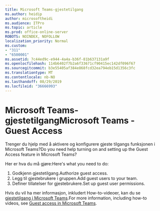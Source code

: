 ```yaml
---
title: Microsoft Teams-gjestetilgang
ms.author: heidip
author: microsoftheidi
ms.audience: ITPro
ms.topic: article
ms.prod: office-online-server
ROBOTS: NOINDEX, NOFOLLOW
localization_priority: Normal
ms.custom:
- "311"
- "6500001"
ms.assetid: 7c44ed9c-e944-4a4a-b36f-81b637131a9f
ms.openlocfilehash: 114b6402f7b2a6f33671cf90415ec142df096f67
ms.sourcegitcommit: b3e55405af384e868fcd32ea794eb15d1356c3fc
ms.translationtype: MT
ms.contentlocale: nb-NO
ms.lasthandoff: 08/29/2019
ms.locfileid: "36666993"
---
```

# <a name="microsoft-teams---guest-access"></a><span data-ttu-id="61f9d-102">Microsoft Teams-gjestetilgang</span><span class="sxs-lookup"><span data-stu-id="61f9d-102">Microsoft Teams - Guest Access</span></span>

<span data-ttu-id="61f9d-103">Trenger du hjelp med å aktivere og konfigurere gjeste tilgangs funksjonen i Microsoft Teams?</span><span class="sxs-lookup"><span data-stu-id="61f9d-103">Do you need help turning on and setting up the Guest Access feature in Microsoft Teams?</span></span>

<span data-ttu-id="61f9d-104">Her er hva du må gjøre:</span><span class="sxs-lookup"><span data-stu-id="61f9d-104">Here's what you need to do:</span></span>

1. <span data-ttu-id="61f9d-105">Godkjenn gjestetilgang.</span><span class="sxs-lookup"><span data-stu-id="61f9d-105">Authorize guest access.</span></span>
1. <span data-ttu-id="61f9d-106">Legg til gjestebrukere i gruppen.</span><span class="sxs-lookup"><span data-stu-id="61f9d-106">Add guest users to your team.</span></span>
1. <span data-ttu-id="61f9d-107">Definer tillatelser for gjestebrukere.</span><span class="sxs-lookup"><span data-stu-id="61f9d-107">Set up guest user permissions.</span></span>

<span data-ttu-id="61f9d-108">Hvis du vil ha mer informasjon, inkludert How-to-videoer, kan du se [gjestetilgang i Microsoft Teams](https://docs.microsoft.com/microsoftteams/guest-access).</span><span class="sxs-lookup"><span data-stu-id="61f9d-108">For more information, including how-to videos, see [Guest access in Microsoft Teams](https://docs.microsoft.com/microsoftteams/guest-access).</span></span>
